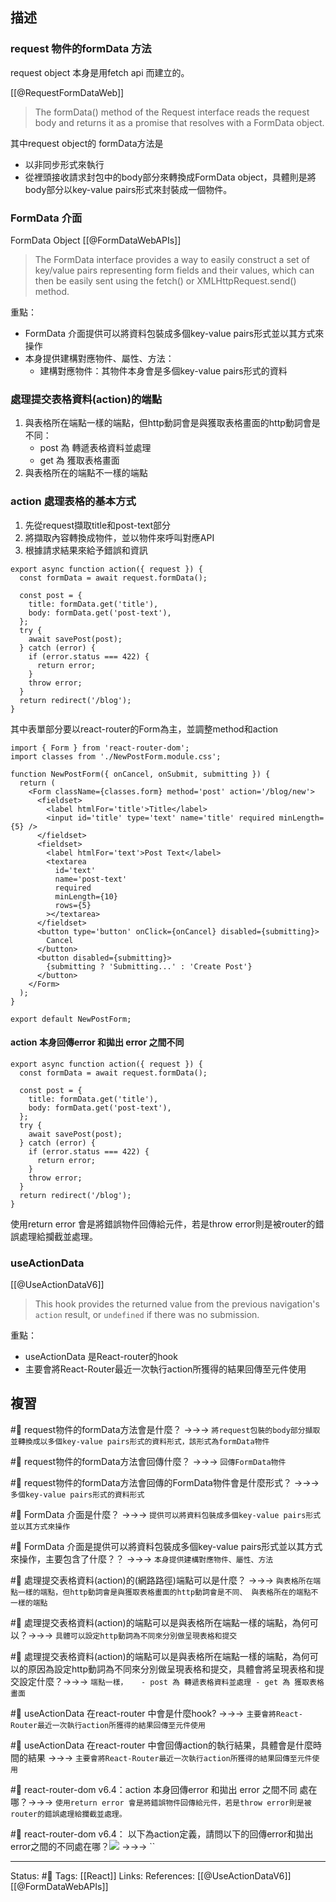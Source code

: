 ## 描述



### request 物件的formData 方法
request object 本身是用fetch api 而建立的。

[[@RequestFormDataWeb]]
> The formData() method of the Request interface reads the request body and returns it as a promise that resolves with a FormData object.

其中request object的 formData方法是  
- 以非同步形式來執行
- 從裡頭接收請求封包中的body部分來轉換成FormData object，具體則是將body部分以key-value pairs形式來封裝成一個物件。


  
### FormData 介面
FormData Object
[[@FormDataWebAPIs]]
> The FormData interface provides a way to easily construct a set of key/value pairs representing form fields and their values, which can then be easily sent using the fetch() or XMLHttpRequest.send() method.
											
重點：
- FormData 介面提供可以將資料包裝成多個key-value pairs形式並以其方式來操作
- 本身提供建構對應物件、屬性、方法：
	- 建構對應物件：其物件本身會是多個key-value pairs形式的資料


### 處理提交表格資料(action)的端點
1. 與表格所在端點一樣的端點，但http動詞會是與獲取表格畫面的http動詞會是不同：
	 - post 為 轉遞表格資料並處理
	 - get 為 獲取表格畫面
2. 與表格所在的端點不一樣的端點


### action 處理表格的基本方式
1. 先從request擷取title和post-text部分
2. 將擷取內容轉換成物件，並以物件來呼叫對應API
3. 根據請求結果來給予錯誤和資訊

```
export async function action({ request }) {
  const formData = await request.formData();

  const post = {
    title: formData.get('title'),
    body: formData.get('post-text'),
  };
  try {
    await savePost(post);
  } catch (error) {
    if (error.status === 422) {
      return error;
    }
    throw error;
  }
  return redirect('/blog');
}
```

其中表單部分要以react-router的Form為主，並調整method和action
```
import { Form } from 'react-router-dom';
import classes from './NewPostForm.module.css';

function NewPostForm({ onCancel, onSubmit, submitting }) {
  return (
    <Form className={classes.form} method='post' action='/blog/new'>
      <fieldset>
        <label htmlFor='title'>Title</label>
        <input id='title' type='text' name='title' required minLength={5} />
      </fieldset>
      <fieldset>
        <label htmlFor='text'>Post Text</label>
        <textarea
          id='text'
          name='post-text'
          required
          minLength={10}
          rows={5}
        ></textarea>
      </fieldset>
      <button type='button' onClick={onCancel} disabled={submitting}>
        Cancel
      </button>
      <button disabled={submitting}>
        {submitting ? 'Submitting...' : 'Create Post'}
      </button>
    </Form>
  );
}

export default NewPostForm;
```

#### action 本身回傳error 和拋出 error 之間不同

  
```
export async function action({ request }) {
  const formData = await request.formData();

  const post = {
    title: formData.get('title'),
    body: formData.get('post-text'),
  };
  try {
    await savePost(post);
  } catch (error) {
    if (error.status === 422) {
      return error;
    }
    throw error;
  }
  return redirect('/blog');
}
```

使用return error 會是將錯誤物件回傳給元件，若是throw error則是被router的錯誤處理給攔截並處理。


### useActionData

[[@UseActionDataV6]]
> This hook provides the returned value from the previous navigation's `action` result, or `undefined` if there was no submission.


重點：
- useActionData 是React-router的hook
- 主要會將React-Router最近一次執行action所獲得的結果回傳至元件使用



## 複習

#🧠 request物件的formData方法會是什麼？ ->->-> `將request包裝的body部分擷取並轉換成以多個key-value pairs形式的資料形式，該形式為formData物件`
<!--SR:!2023-09-10,168,250-->

#🧠 request物件的formData方法會回傳什麼？ ->->-> `回傳FormData物件`
<!--SR:!2023-10-12,187,250-->

#🧠 request物件的formData方法會回傳的FormData物件會是什麼形式？ ->->-> `多個key-value pairs形式的資料形式`
<!--SR:!2023-10-13,188,250-->

#🧠 FormData 介面是什麼？ ->->-> `提供可以將資料包裝成多個key-value pairs形式並以其方式來操作`
<!--SR:!2023-08-30,161,250-->

#🧠 FormData 介面是提供可以將資料包裝成多個key-value pairs形式並以其方式來操作，主要包含了什麼？？ ->->-> `本身提供建構對應物件、屬性、方法`
<!--SR:!2023-04-21,33,230-->

#🧠 處理提交表格資料(action)的(網路路徑)端點可以是什麼？ ->->-> `與表格所在端點一樣的端點，但http動詞會是與獲取表格畫面的http動詞會是不同、 與表格所在的端點不一樣的端點`
<!--SR:!2023-05-05,35,230-->

#🧠 處理提交表格資料(action)的端點可以是與表格所在端點一樣的端點，為何可以？->->-> `具體可以設定http動詞為不同來分別做呈現表格和提交`
<!--SR:!2023-04-09,74,250-->

#🧠 處理提交表格資料(action)的端點可以是與表格所在端點一樣的端點，為何可以的原因為設定http動詞為不同來分別做呈現表格和提交，具體會將呈現表格和提交設定什麼？->->-> `端點一樣，	 - post 為 轉遞表格資料並處理 - get 為 獲取表格畫面`
<!--SR:!2023-08-06,145,250-->

#🧠 useActionData 在react-router 中會是什麼hook?  ->->-> `主要會將React-Router最近一次執行action所獲得的結果回傳至元件使用`
<!--SR:!2023-09-13,170,250-->


#🧠 useActionData 在react-router 中會回傳action的執行結果，具體會是什麼時間的結果  ->->-> `主要會將React-Router最近一次執行action所獲得的結果回傳至元件使用`
<!--SR:!2023-06-16,92,250-->


#🧠 react-router-dom v6.4：action 本身回傳error 和拋出 error 之間不同 處在哪？->->-> `使用return error 會是將錯誤物件回傳給元件，若是throw error則是被router的錯誤處理給攔截並處理。`
<!--SR:!2023-04-09,74,250-->

#🧠 react-router-dom v6.4： 以下為action定義，請問以下的回傳error和拋出error之間的不同處在哪？![](https://res.cloudinary.com/dqfxgtyoi/image/upload/v1671114108/blog/react/react-router/v6/action-function/action-function-return-vs-throw_tlgvpy.png) ->->-> ``
<!--SR:!2023-08-14,150,250-->



---
Status: #🌱 
Tags:
[[React]]
Links:
References:
[[@UseActionDataV6]]
[[@FormDataWebAPIs]]